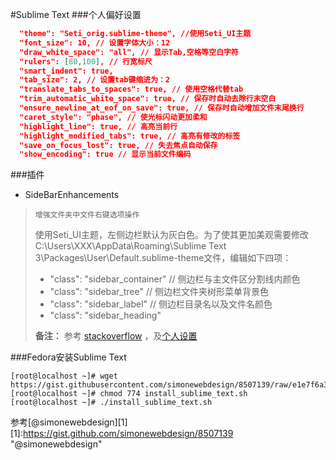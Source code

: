 #Sublime Text
###个人偏好设置
```JSON
  "theme": "Seti_orig.sublime-theme", //使用Seti_UI主题
  "font_size": 10, // 设置字体大小：12
  "draw_white_space": "all", // 显示Tab,空格等空白字符
  "rulers": [80,100], // 行宽标尺
  "smart_indent": true,
  "tab_size": 2, // 设置tab键缩进为：2
  "translate_tabs_to_spaces": true, // 使用空格代替tab
  "trim_automatic_white_space": true, // 保存时自动去除行末空白
  "ensure_newline_at_eof_on_save": true, // 保存时自动增加文件末尾换行
  "caret_style": "phase", // 使光标闪动更加柔和
  "highlight_line": true, // 高亮当前行
  "highlight_modified_tabs": true, // 高亮有修改的标签
  "save_on_focus_lost": true, // 失去焦点自动保存
  "show_encoding": true // 显示当前文件编码
```

###插件
* Side​Bar​Enhancements
>     增强文件夹中文件右键选项操作
>
> 使用Seti_UI主题，左侧边栏默认为灰白色。为了使其更加美观需要修改C:\Users\XXX\AppData\Roaming\Sublime Text 3\Packages\User\Default.sublime-theme文件，编辑如下四项：
>
> * "class": "sidebar_container" // 侧边栏与主文件区分割线内颜色
> * "class": "sidebar_tree" // 侧边栏文件夹树形菜单背景色
> * "class": "sidebar_label" // 侧边栏目录名以及文件名颜色
> * "class": "sidebar_heading"
>
> __备注：__
> 参考 [stackoverflow](http://stackoverflow.com/questions/13580561/sublime-text-2-change-side-bar-color)
> ，及[个人设置](https://github.com/xue2zeng/Toolkit/blob/master/SublimeText/Default.sublime-theme)


###Fedora安装Sublime Text
```
[root@localhost ~]# wget https://gist.githubusercontent.com/simonewebdesign/8507139/raw/e1e7f6a302d44902dc0805eaf85344f1c4e84425/install_sublime_text.sh
[root@localhost ~]# chmod 774 install_sublime_text.sh
[root@localhost ~]# ./install_sublime_text.sh
```
参考[@simonewebdesign][1]
  [1]:https://gist.github.com/simonewebdesign/8507139 "@simonewebdesign"


